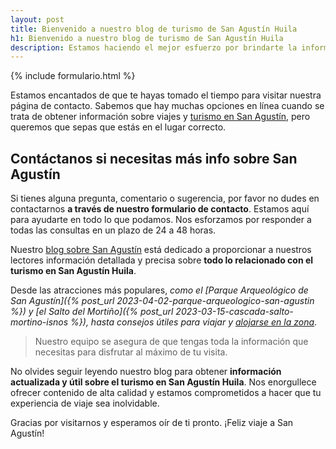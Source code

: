 ```yaml
---
layout: post
title: Bienvenido a nuestro blog de turismo de San Agustín Huila
h1: Bienvenido a nuestro blog de turismo de San Agustín Huila
description: Estamos haciendo el mejor esfuerzo por brindarte la información más completa sobre San Agustín Huila que tú necesitas. ¿Qué más deseas saber? Escríbenos.
---
```

{% include formulario.html %}

Estamos encantados de que te hayas tomado el tiempo para visitar nuestra página de contacto. Sabemos que hay muchas opciones en línea cuando se trata de obtener información sobre viajes y [turismo en San Agustín]({{'turismo-san-agustin'|relative_url}}), pero queremos que sepas que estás en el lugar correcto.

## Contáctanos si necesitas más info sobre San Agustín

Si tienes alguna pregunta, comentario o sugerencia, por favor no dudes en contactarnos **a través de nuestro formulario de contacto**. Estamos aquí para ayudarte en todo lo que podamos. Nos esforzamos por responder a todas las consultas en un plazo de 24 a 48 horas.

Nuestro [blog sobre San Agustín](/) está dedicado a proporcionar a nuestros lectores información detallada y precisa sobre **todo lo relacionado con el turismo en San Agustín Huila**.

Desde las atracciones más populares, *como el [Parque Arqueológico de San Agustín]({% post_url 2023-04-02-parque-arqueologico-san-agustin %}) y [el Salto del Mortiño]({% post_url 2023-03-15-cascada-salto-mortino-isnos %}), hasta consejos útiles para viajar y [alojarse en la zona]({{'hoteles-san-agustin'|relative_url}})*.

>Nuestro equipo se asegura de que tengas toda la información que necesitas para disfrutar al máximo de tu visita.

No olvides seguir leyendo nuestro blog para obtener **información actualizada y útil sobre el turismo en San Agustín Huila**. Nos enorgullece ofrecer contenido de alta calidad y estamos comprometidos a hacer que tu experiencia de viaje sea inolvidable.

Gracias por visitarnos y esperamos oír de ti pronto. ¡Feliz viaje a San Agustín!
